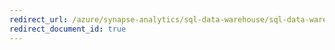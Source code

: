 ```yaml
---
redirect_url: /azure/synapse-analytics/sql-data-warehouse/sql-data-warehouse-manage-monitor
redirect_document_id: true
---
```


